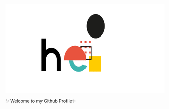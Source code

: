

<img src="https://github.com/agul1no/agul1no/blob/main/hello_all.gif" width="800" height="280" />

✨ Welcome to my Github Profile✨
    

<!--
**agul1no/agul1no** is a ✨ _special_ ✨ repository because its `README.md` (this file) appears on your GitHub profile.

Here are some ideas to get you started:

- 🔭 I’m currently working on ...
- 🌱 I’m currently learning ...
- 👯 I’m looking to collaborate on ...
- 🤔 I’m looking for help with ...
- 💬 Ask me about ...
- 📫 How to reach me: ...
- 😄 Pronouns: ...
- ⚡ Fun fact: ...
-->
